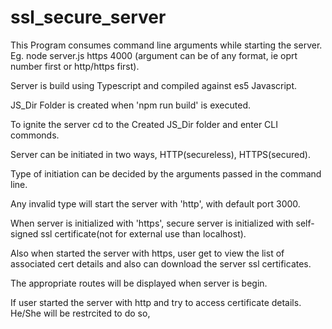 # ssl_secure_server
This Program consumes command line arguments while starting the server. Eg. node server.js https 4000 (argument can be of any format, ie oprt number first or http/https first).

Server is build using Typescript and compiled against es5 Javascript.

JS_Dir Folder is created when 'npm run build' is executed.

To ignite the server cd to the Created JS_Dir folder and enter CLI commonds.

Server can be initiated in two ways, HTTP(secureless), HTTPS(secured).

Type of initiation can be decided by the arguments passed in the command line. 

Any invalid type will start the server with 'http', with default port 3000.

When server is initialized with 'https', secure server is initialized with self-signed ssl certificate(not for external use than localhost).

Also when started the server with https, user get to view the list of associated cert details and also can download the server ssl certificates.

The appropriate routes will be displayed when server is begin.

If user started the server with http and try to access certificate details. He/She will be restrcited to do so,





